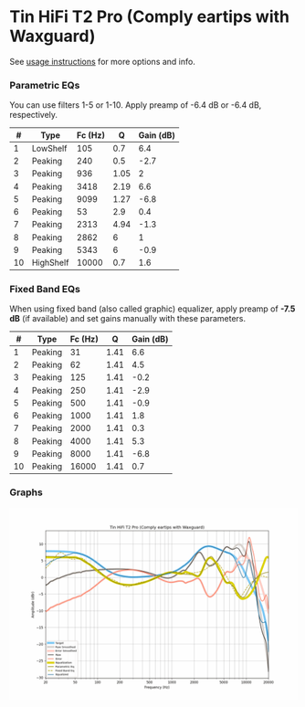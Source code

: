 # Tin HiFi T2 Pro (Comply eartips with Waxguard)
See [usage instructions](https://github.com/jaakkopasanen/AutoEq#usage) for more options and info.

### Parametric EQs
You can use filters 1-5 or 1-10. Apply preamp of -6.4 dB or -6.4 dB, respectively.

|   # | Type      |   Fc (Hz) |    Q |   Gain (dB) |
|-----|-----------|-----------|------|-------------|
|   1 | LowShelf  |       105 | 0.7  |         6.4 |
|   2 | Peaking   |       240 | 0.5  |        -2.7 |
|   3 | Peaking   |       936 | 1.05 |         2   |
|   4 | Peaking   |      3418 | 2.19 |         6.6 |
|   5 | Peaking   |      9099 | 1.27 |        -6.8 |
|   6 | Peaking   |        53 | 2.9  |         0.4 |
|   7 | Peaking   |      2313 | 4.94 |        -1.3 |
|   8 | Peaking   |      2862 | 6    |         1   |
|   9 | Peaking   |      5343 | 6    |        -0.9 |
|  10 | HighShelf |     10000 | 0.7  |         1.6 |

### Fixed Band EQs
When using fixed band (also called graphic) equalizer, apply preamp of **-7.5 dB** (if available) and set gains manually with these parameters.

|   # | Type    |   Fc (Hz) |    Q |   Gain (dB) |
|-----|---------|-----------|------|-------------|
|   1 | Peaking |        31 | 1.41 |         6.6 |
|   2 | Peaking |        62 | 1.41 |         4.5 |
|   3 | Peaking |       125 | 1.41 |        -0.2 |
|   4 | Peaking |       250 | 1.41 |        -2.9 |
|   5 | Peaking |       500 | 1.41 |        -0.9 |
|   6 | Peaking |      1000 | 1.41 |         1.8 |
|   7 | Peaking |      2000 | 1.41 |         0.3 |
|   8 | Peaking |      4000 | 1.41 |         5.3 |
|   9 | Peaking |      8000 | 1.41 |        -6.8 |
|  10 | Peaking |     16000 | 1.41 |         0.7 |

### Graphs
![](./Tin%20HiFi%20T2%20Pro%20(Comply%20eartips%20with%20Waxguard).png)
